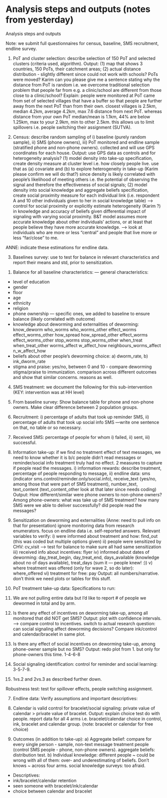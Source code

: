 # Analysis steps and outputs (notes from yesterday)
Analysis steps and outputs

Note: we submit full questionnaires for census, baseline, SMS recruitment, endline survey.  

1. PoT and cluster selection: describe selection of 150 PoT and selected clusters (criteria used, algorithm). Output: (1) map that shows 3 countries, 150 PoTs, their catchment areas; (2) actual distance distribution - slightly different since could not work with schools? PoTs were moved? Karim can you please give me a sentence stating why the distance from PoT is random i.e. we overcome traditional selection problem that people far from e.g. a clinic/school are different from those close to a clinic/school?
Explain: people were monitored at PoT came from set of selected villages that have a buffer so that people are further away from the next PoT than from their own. closest villages is 2.5km, median 4.2km, average 4.2km, max 7.6 distance from next PoT. whereas distance from your own PoT median/mean is 1.1km, 44% are below 1.25km, max to your 2.9km, min to other 2.5km. this allows us to limit spillovers i.e. people switching their assignment (SUTVA).

2. Census: describe random sampling of i) baseline (purely random sample), ii) SMS (phone owners), iii) PoT monitored and endline sample (stratified phone and non-phone owners). collected and will use GPS coordinates for each house. 
Output: use GPS data as controls and for heterogeneity analysis?
(1) model density into take-up specification, create density measure at cluster level i.e. how closely people live. use that as (a) covariate and (b) to explore heterogeneity in take-up (Karim please confirm we will do that?) since density is likely correlated with people’s likelihood of meeting others i.e. the potential of observing the signal and therefore the effectiveness of social signals; 
(2) model density into social knowledge and aggregate beliefs specification, create social proximity measure for each individual link (i.e. respondent A and 10 other individuals given to her in social knowledge table) —> control for social proximity or explicitly estimate heterogeneity (Karim ?) in knowledge and accuracy of beliefs given differential impact of signaling with varying social proximity. B&T model assumes more accurate knowledge about other individuals’ actions, or at least that people believe they have more accurate knowledge. —> look at individuals who are more or less “central” and people that live more or less “far/close” to me.

ANNE: indicate these estimations for endline data. 

3. Baselines survey: use to test for balance in relevant characteristics and report their means and std, prior to sensitization. 
1) Balance for all baseline characteristics: 
— general characteristics: 
- level of education 
- gender 
- floor 
- age
- ethnicity 
- religion 
- phone ownership 
—  specific ones, we added to baseline to ensure balance (likely correlated with outcome)
- knowledge about deworming and externalities of deworming: know_deworm who_worms who_worms_other effect_worms effect_worms_other how_spread how_spread_other effect_worms effect_worms_other stop_worms stop_worms_other when_treat when_treat_other worms_affect w_affect_how neighbours_worms_affect n_w_affect_how
- beliefs about other people’s deworming choice: a) dworm_rate, b) ink_dworm_rate
- stigma and praise: yes/no, between 0 and 10 - compare deworming stigma/praise to immunization. comparison across different outcomes and show that similar concerns. reasons as well.  

4. SMS treatment: we document the following for this sub-intervention (KEY: intervention was at HH level)
1. From baseline survey: Show balance table for phone and non-phone owners. Make clear difference between 2 population groups. 
2. Recruitment: i) percentage of adults that took up reminder SMS, ii) percentage of adults that took up social info SMS —write one sentence on that, no table or so necessary.  
3. Received SMS: percentage of people for whom i) failed, ii) sent, iii) successful. 
4. Information take-up: if we find no treatment effect of text messages, we need to know whether it is b/c people didn’t read messages or reminder/social info treatment truly had no effect. 2 measures to capture if people read the messages. i) information rewards: describe treatment, percentage of people responding to message, ii) endline data: sms (indicator sms.control/reminder.only/social.info),  receive_text (yes/no, among those that were part of SMS treatment), number_text, text_content (text_content_other look at that later since needs coding)
Output: How different/similar were phone owners to non-phone owners? Among phone-owners: what was take up of SMS treatment? how many SMS were we able to deliver successfully? did people read the messages? 

5. Sensitization on deworming and externalities (Anne: need to pull info on that for presentation) ignore monitoring data from research enumerators. focus on endline data i.e. self-reported answers. 
Relevant variables to verify: 
i) were informed about treatment and how: find_out (this was coded but multiple options given)
ii) people were sensitized by CHV: cv_visit —> test for balance to make sure all had same sensitization
iii) received info about incentives: flyer 
iv) informed about dates of deworming: day_treat_begin, day_treat_end,  days_available (knowledge about no of days available), treat_days (sum it — people knew! :))
v) where treatment was offered (only for wave 2, so do later): where_offered
vi) treatment for free: pay
Output: all numbers/narrative. don’t think we need plots or tables for this stuff. 

6. PoT treatment take-up data: 
Specifications to run: 
0. We are not pulling entire data but I’d like to report # of people we dewormed in total and by arm. 
1. Is there any effect of incentives on deworming take-up, among all monitored that did NOT get SMS? Output: plot with confidence intervals. —> compare control to incentives. switch to actual research question: can social signaling affect deworming decisions? Compare ink/control and calendar/bracelet in same plot. 
2. Is there any effect of social incentives on deworming take-up, among phone-owner sample but no SMS? Output: redo plot from 1. but only for phone-owners this time. 1-4-6-8
3. Social signaling identification: control for reminder and social learning: 3-5-7-9. 
4. 1vs.2 and 2vs.3 as described further down. 

Robustness test: test for spillover effects, people switching assignment. 

7. Endline data:
Verify assumptions and important descriptives: 
1. Calendar is valid control for bracelet/social signaling: private value of calendar > private value of bracelet. Output: explain choice test do with people. report data for all 4 arms i.e. bracelet/calendar choice in control, ink, bracelet and calendar group. (note: bracelet or calendar for free choice) 

2. Outcomes (in addition to take-up): 
a) Aggregate belief: compare for every single person - sample, non-text message treatment people (control SMS people - phone, non-phone owners). aggregate beliefs: distribution test.
b) Individual knowledge: different people ~ could be wrong with all of them:
over- and underestimating of beliefs.
Don’t knows ~ across four arms. 
social knowledge surveys: too afraid. 

- Descriptives:
- ink/bracelet/calendar retention
- seen someone with bracelet/ink/calendar
- choice between calendar and bracelet
